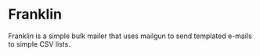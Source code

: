# Franklin

Franklin is a simple bulk mailer that uses mailgun to send templated e-mails to simple CSV lists.
